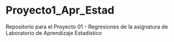# Proyecto1_Apr_Estad
Repositorio para el Proyecto 01 - Regresiones de la asignatura de Laboratorio de Aprendizaje Estadístico

